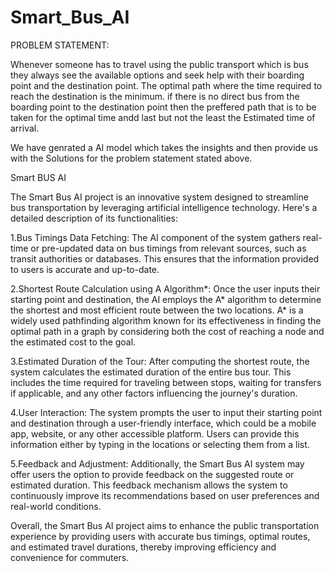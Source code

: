 # Smart_Bus_AI

PROBLEM STATEMENT:

Whenever someone has to travel using the public transport which is bus they always see the available options and seek help with their boarding point and the destination point. The optimal path where the time required to reach the destination is the minimum. if there is no direct bus from the boarding point to the destination point then the preffered path that is to be taken for the optimal time andd last but not the least the Estimated time of arrival.


We have genrated a AI model which takes the insights and then provide us with the Solutions for the problem statement stated above.


Smart BUS AI

The Smart Bus AI project is an innovative system designed to streamline bus transportation by leveraging artificial intelligence technology. Here's a detailed description of its functionalities:

1.Bus Timings Data Fetching: The AI component of the system gathers real-time or pre-updated data on bus timings from relevant sources, such as transit authorities or databases. This ensures that the information provided to users is accurate and up-to-date.

2.Shortest Route Calculation using A Algorithm*: Once the user inputs their starting point and destination, the AI employs the A* algorithm to determine the shortest and most efficient route between the two locations. A* is a widely used pathfinding algorithm known for its effectiveness in finding the optimal path in a graph by considering both the cost of reaching a node and the estimated cost to the goal.

3.Estimated Duration of the Tour: After computing the shortest route, the system calculates the estimated duration of the entire bus tour. This includes the time required for traveling between stops, waiting for transfers if applicable, and any other factors influencing the journey's duration.

4.User Interaction: The system prompts the user to input their starting point and destination through a user-friendly interface, which could be a mobile app, website, or any other accessible platform. Users can provide this information either by typing in the locations or selecting them from a list.

5.Feedback and Adjustment: Additionally, the Smart Bus AI system may offer users the option to provide feedback on the suggested route or estimated duration. This feedback mechanism allows the system to continuously improve its recommendations based on user preferences and real-world conditions.

Overall, the Smart Bus AI project aims to enhance the public transportation experience by providing users with accurate bus timings, optimal routes, and estimated travel durations, thereby improving efficiency and convenience for commuters.





